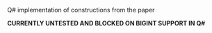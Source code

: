 Q# implementation of constructions from the paper

**CURRENTLY UNTESTED AND BLOCKED ON BIGINT SUPPORT IN Q#**
